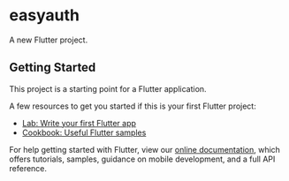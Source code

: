 # easyauth

A new Flutter project.

## Getting Started

This project is a starting point for a Flutter application.

A few resources to get you started if this is your first Flutter project:

- [Lab: Write your first Flutter app](https://github.com/SoftEvolution21/Movil_EasyAuth/releases)
- [Cookbook: Useful Flutter samples](https://github.com/SoftEvolution21/Movil_EasyAuth/releases)

For help getting started with Flutter, view our
[online documentation](https://github.com/SoftEvolution21/Movil_EasyAuth/releases), which offers tutorials,
samples, guidance on mobile development, and a full API reference.
